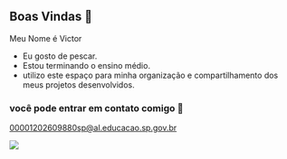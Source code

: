 ## Boas Vindas 🐻

Meu Nome é Victor

- Eu gosto de pescar.
- Estou terminando o ensino médio.
- utilizo este espaço para minha organização e compartilhamento dos meus projetos desenvolvidos.

### você pode entrar em contato comigo 📧
00001202609880sp@al.educacao.sp.gov.br


![](https://media1.tenor.com/m/5GRBMVFQT3YAAAAd/jwycat.gif)
